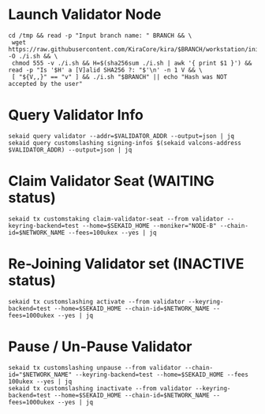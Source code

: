 # Launch Validator Node

```
cd /tmp && read -p "Input branch name: " BRANCH && \
 wget https://raw.githubusercontent.com/KiraCore/kira/$BRANCH/workstation/init.sh -O ./i.sh && \
 chmod 555 -v ./i.sh && H=$(sha256sum ./i.sh | awk '{ print $1 }') && read -p "Is '$H' a [V]alid SHA256 ?: "$'\n' -n 1 V && \
 [ "${V,,}" == "v" ] && ./i.sh "$BRANCH" || echo "Hash was NOT accepted by the user"
```


# Query Validator Info

```
sekaid query validator --addr=$VALIDATOR_ADDR --output=json | jq
sekaid query customslashing signing-infos $(sekaid valcons-address $VALIDATOR_ADDR) --output=json | jq
```

# Claim Validator Seat (WAITING status)

```
sekaid tx customstaking claim-validator-seat --from validator --keyring-backend=test --home=$SEKAID_HOME --moniker="NODE-B" --chain-id=$NETWORK_NAME --fees=100ukex --yes | jq
```

# Re-Joining Validator set (INACTIVE status)

```
sekaid tx customslashing activate --from validator --keyring-backend=test --home=$SEKAID_HOME --chain-id=$NETWORK_NAME --fees=1000ukex --yes | jq
```


# Pause / Un-Pause Validator

```
sekaid tx customslashing unpause --from validator --chain-id="$NETWORK_NAME" --keyring-backend=test --home=$SEKAID_HOME --fees 100ukex --yes | jq
sekaid tx customslashing inactivate --from validator --keyring-backend=test --home=$SEKAID_HOME --chain-id=$NETWORK_NAME --fees=1000ukex --yes | jq


```